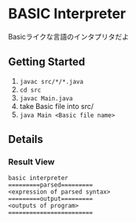 # BASIC Interpreter
Basicライクな言語のインタプリタだよ

## Getting Started
1. `javac src/*/*.java`
2. `cd src`
3. `javac Main.java`
4. take Basic file into src/
5. `java Main <Basic file name>`

## Details
### Result View
```
basic interpreter
=========parsed=========
<expression of parsed syntax>
=========output=========
<outputs of program>
========================
```